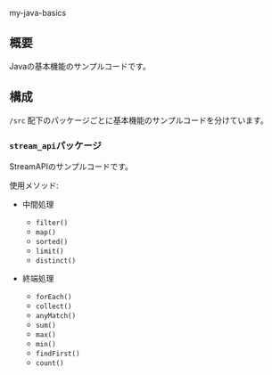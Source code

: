 my-java-basics

## 概要

Javaの基本機能のサンプルコードです。

## 構成

`/src` 配下のパッケージごとに基本機能のサンプルコードを分けています。

### `stream_api`パッケージ

StreamAPIのサンプルコードです。

使用メソッド:

- 中間処理
  - `filter()`
  - `map()`
  - `sorted()`
  - `limit()`
  - `distinct()`

- 終端処理
  - `forEach()`
  - `collect()`
  - `anyMatch()`
  - `sum()`
  - `max()`
  - `min()`
  - `findFirst()`
  - `count()`
